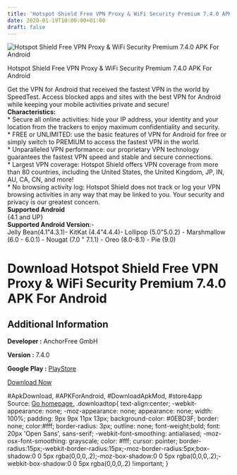```yaml
---
title: 'Hotspot Shield Free VPN Proxy & WiFi Security Premium 7.4.0 APK For Android'
date: 2020-01-19T10:00:00+01:00
draft: false
---
```


![Hotspot Shield Free VPN Proxy & WiFi Security Premium 7.4.0 APK For Android](https://i0.wp.com/apkhome.net/wp-content/uploads/2020/01/Hotspot-Shield-Free-VPN-Proxy-WiFi-Security-Premium-7.4.0.png "Hotspot Shield Free VPN Proxy & WiFi Security Premium 7.4.0 APK For Android")

  

Hotspot Shield Free VPN Proxy & WiFi Security Premium 7.4.0 APK For Android

Get the VPN for Android that received the fastest VPN in the world by SpeedTest. Access blocked apps and sites with the best VPN for Android while keeping your mobile activities private and secure!  
**Characteristics:**  
\* Secure all online activities: hide your IP address, your identity and your location from the trackers to enjoy maximum confidentiality and security.  
\* FREE or UNLIMITED: use the basic features of VPN for Android for free or simply switch to PREMIUM to access the fastest VPN in the world.  
\* Unparalleled VPN performance: our proprietary VPN technology guarantees the fastest VPN speed and stable and secure connections.  
\* Largest VPN coverage: Hotspot Shield offers VPN coverage from more than 80 countries, including the United States, the United Kingdom, JP, IN, AU, CA, CN, and more!  
\* No browsing activity log: Hotspot Shield does not track or log your VPN browsing activities in any way that may be linked to you. Your security and privacy is our greatest concern.  
**Supported Android**  
{4.1 and UP}  
**Supported Android Version**:-  
Jelly Bean(4.1"4.3.1)- KitKat (4.4"4.4.4)- Lollipop (5.0"5.0.2) - Marshmallow (6.0 - 6.0.1) - Nougat (7.0 " 7.1.1) - Oreo (8.0-8.1) - Pie (9.0)

Download Hotspot Shield Free VPN Proxy & WiFi Security Premium 7.4.0 APK For Android
====================================================================================

Additional Information
----------------------

**Developer :** AnchorFree GmbH

**Version :** 7.4.0

**Google Play :** [PlayStore](https://play.google.com/store/apps/details?id=hotspotshield.android.vpn)

  

[Download Now](https://store4app.co/post/hotspot-shield-free-vpn-proxy-amp-wifi-security-premium-7-4-0-apk-for-android_1579424082)

  
#ApkDownload, #APKForAndroid, #DownloadApkMod, #store4app  
Source: [Go homepage.](https://store4app.co/post/hotspot-shield-free-vpn-proxy-amp-wifi-security-premium-7-4-0-apk-for-android_1579424082) .downloadtop{ text-align:center; -webkit-appearance: none; -moz-appearance: none; appearance: none; width: 100%; padding: 9px 9px 11px 13px; background-color: #0EBD3F; border: none; color:#fff; border-radius: 3px; outline: none; font-weight;bold; font: 20px 'Open Sans', sans-serif; -webkit-font-smoothing: antialiased; -moz-osx-font-smoothing: grayscale; color: #fff; cursor: pointer; border-radius:15px;-webkit-border-radius:15px;-moz-border-radius:5px;box-shadow:0 0 5px rgba(0,0,0,.2);-moz-box-shadow:0 0 5px rgba(0,0,0,.2);-webkit-box-shadow:0 0 5px rgba(0,0,0,.2) !important; }